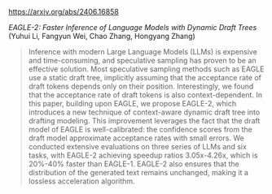 https://arxiv.org/abs/2406.16858

*EAGLE-2: Faster Inference of Language Models with Dynamic Draft Trees* (Yuhui Li, Fangyun Wei, Chao Zhang, Hongyang Zhang)

> Inference with modern Large Language Models (LLMs) is expensive and time-consuming, and speculative sampling has proven to be an effective solution. Most speculative sampling methods such as EAGLE use a static draft tree, implicitly assuming that the acceptance rate of draft tokens depends only on their position. Interestingly, we found that the acceptance rate of draft tokens is also context-dependent. In this paper, building upon EAGLE, we propose EAGLE-2, which introduces a new technique of context-aware dynamic draft tree into drafting modeling. This improvement leverages the fact that the draft model of EAGLE is well-calibrated: the confidence scores from the draft model approximate acceptance rates with small errors. We conducted extensive evaluations on three series of LLMs and six tasks, with EAGLE-2 achieving speedup ratios 3.05x-4.26x, which is 20%-40% faster than EAGLE-1. EAGLE-2 also ensures that the distribution of the generated text remains unchanged, making it a lossless acceleration algorithm.

